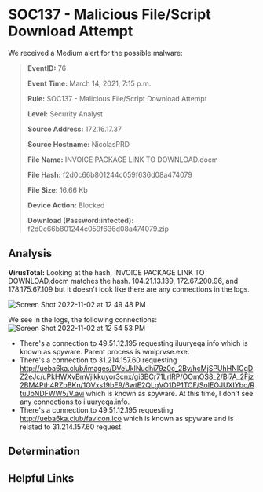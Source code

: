# SOC137 - Malicious File/Script Download Attempt

We received a Medium alert for the possible malware:

> **EventID:** 76
> 
> **Event Time:** March 14, 2021, 7:15 p.m.
> 
> **Rule:** SOC137 - Malicious File/Script Download Attempt
> 
> **Level:** Security Analyst
> 
> **Source Address:** 172.16.17.37
> 
> **Source Hostname:** NicolasPRD
> 
> **File Name:** INVOICE PACKAGE LINK TO DOWNLOAD.docm
> 
> **File Hash:** f2d0c66b801244c059f636d08a474079
> 
> **File Size:** 16.66 Kb
> 
> **Device Action:** Blocked
> 
> **Download (Password:infected):** f2d0c66b801244c059f636d08a474079.zip


## Analysis

**VirusTotal:** Looking at the hash, INVOICE PACKAGE LINK TO DOWNLOAD.docm matches the hash. 104.21.13.139, 172.67.200.96, and 178.175.67.109 but it doesn't look like there are any connections in the logs. 

![Screen Shot 2022-11-02 at 12 49 48 PM](https://user-images.githubusercontent.com/74877876/199551262-6e03ed83-1cb1-455c-a15e-20e6e0aca4c8.png)

We see in the logs, the following connections: 
![Screen Shot 2022-11-02 at 12 54 53 PM](https://user-images.githubusercontent.com/74877876/199552485-92626683-625f-455d-b64d-1f9d9408f42f.png)

- There's a connection to 49.51.12.195 requesting iluuryeqa.info which is known as spyware. Parent process is wmiprvse.exe.
- There's a connection to 31.214.157.60 requesting http://ueba6ka.club/images/DVeUkINudhi79z0c_2Bv/hcMjSPUhHNICgDZ2eJc/uPkHWXvBmVjikkuyor3cnx/gi3BCr71LrlRP/OOmOS8_2/Bl7A_2Fjz2BM4Pth4RZbBKn/1OVxs19bE9/6wtE2QLgVO1DP1TCF/SoIEOJUXIYbo/RtuJbNDFWW5/V.avi which is known as spyware. At this time, I don't see any connections to iluuryeqa.info. 
- There's a connection to 49.51.12.195 requesting http://ueba6ka.club/favicon.ico which is known as spyware and is related to 31.214.157.60 request.





## Determination

## Helpful Links
